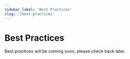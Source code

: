 ```yaml
---
sidebar_label: 'Best Practices'
slug: '/best-practices'
---
```


# Best Practices

Best practices will be coming soon, please check back later.
